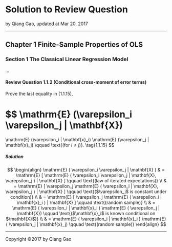 # Solution to Review Question

by Qiang Gao, updated at Mar 20, 2017

---

## Chapter 1 Finite-Sample Properties of OLS

### Section 1 The Classical Linear Regression Model

...

#### Review Question 1.1.2 (Conditional cross-moment of error terms)

Prove the last equality in (1.1.15),

$$
\mathrm{E} (\varepsilon_i \varepsilon_j | \mathbf{X})
=
\mathrm{E} (\varepsilon_i | \mathbf{x}_i)
\mathrm{E} (\varepsilon_j | \mathbf{x}_j)
\qquad
\text{(for $i \neq j$)}.
\tag{1.1.15}
$$

##### Solution
$$
\begin{align}
  \mathrm{E} ( \varepsilon_i \varepsilon_j | \mathbf{X} )
  & = \mathrm{E} [ \mathrm{E} ( \varepsilon_i \varepsilon_j | \mathbf{X}, \varepsilon_j ) | \mathbf{X} ]
  \qquad
  \text{(law of iterated expectations)}
  \\ 
  & = \mathrm{E} [ \varepsilon_j \mathrm{E} ( \varepsilon_i | \mathbf{X}, \varepsilon_j ) | \mathbf{X} ]
  \qquad
  \text{($\varepsilon_j$ is constant under condition)}
  \\
  & = \mathrm{E} [ \varepsilon_j \mathrm{E} ( \varepsilon_i | \mathbf{x}_i ) | \mathbf{X} ]
  \qquad
  \text{(random sample)} \\
  & = \mathrm{E} ( \varepsilon_i | \mathbf{x}_i ) \mathrm{E} ( \varepsilon_j | \mathbf{X})
  \qquad
  \text{($\mathbf{x}_i$ is known conditional on $\mathbf{X}$)} \\
  & = \mathrm{E} ( \varepsilon_i | \mathbf{x}_i ) \mathrm{E} ( \varepsilon_j | \mathbf{x}_j)
  \qquad
  \text{(random sample)}
\end{align}
$$

---

Copyright ©2017 by Qiang Gao